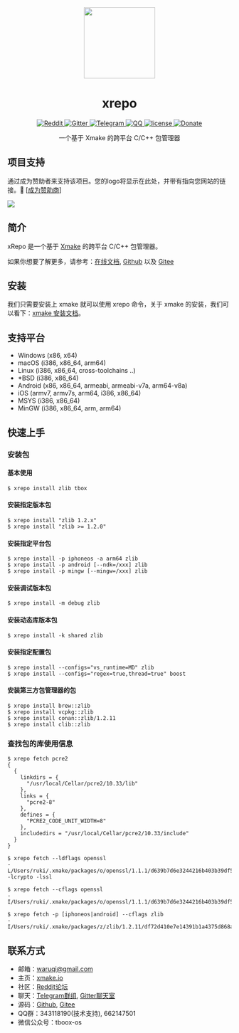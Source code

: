 <div align="center">
  <a href="https://xmake.io">
    <img width="160" heigth="160" src="https://tboox.org/static/img/xmake/logo256c.png">
  </a>

  <h1>xrepo</h1>

  <div>
    <a href="https://www.reddit.com/r/xmake/">
      <img src="https://img.shields.io/badge/chat-on%20reddit-ff3f34.svg?style=flat-square" alt="Reddit" />
    </a>
    <a href="https://gitter.im/xmake-io/xmake?utm_source=badge&utm_medium=badge&utm_campaign=pr-badge&utm_content=badge">
      <img src="https://img.shields.io/gitter/room/xmake-io/xmake.svg?style=flat-square&colorB=96c312" alt="Gitter" />
    </a>
    <a href="https://t.me/tbooxorg">
      <img src="https://img.shields.io/badge/chat-on%20telegram-blue.svg?style=flat-square" alt="Telegram" />
    </a>
    <a href="https://jq.qq.com/?_wv=1027&k=5hpwWFv">
      <img src="https://img.shields.io/badge/chat-on%20QQ-ff69b4.svg?style=flat-square" alt="QQ" />
    </a>
    <a href="https://github.com/xmake-io/xrepo/blob/master/LICENSE.md">
      <img src="https://img.shields.io/github/license/xmake-io/xrepo.svg?colorB=f48041&style=flat-square" alt="license" />
    </a>
    <a href="https://xmake.io/#/about/sponsor">
      <img src="https://img.shields.io/badge/donate-us-orange.svg?style=flat-square" alt="Donate" />
    </a>
  </div>

  <p>一个基于 Xmake 的跨平台 C/C++ 包管理器</p>
</div>

## 项目支持

通过成为赞助者来支持该项目。您的logo将显示在此处，并带有指向您网站的链接。🙏 [[成为赞助商](https://xmake.io/#/zh-cn/about/sponsor)]

<a href="https://opencollective.com/xmake#backers" target="_blank"><img src="https://opencollective.com/xmake/backers.svg?width=890"></a>

## 简介

xRepo 是一个基于 [Xmake](https://github.com/xmake-io/xmake) 的跨平台 C/C++ 包管理器。

如果你想要了解更多，请参考：[在线文档](https://xmake.io/#/zh-cn/getting_started), [Github](https://github.com/xmake-io/xrepo) 以及 [Gitee](https://gitee.com/tboox/xrepo)

## 安装

我们只需要安装上 xmake 就可以使用 xrepo 命令，关于 xmake 的安装，我们可以看下：[xmake 安装文档](https://xmake.io/#/zh-cn/guide/installation)。

## 支持平台

* Windows (x86, x64)
* macOS (i386, x86_64, arm64)
* Linux (i386, x86_64, cross-toolchains ..)
* *BSD (i386, x86_64)
* Android (x86, x86_64, armeabi, armeabi-v7a, arm64-v8a)
* iOS (armv7, armv7s, arm64, i386, x86_64)
* MSYS (i386, x86_64)
* MinGW (i386, x86_64, arm, arm64)

## 快速上手

### 安装包

#### 基本使用

```console
$ xrepo install zlib tbox
```

#### 安装指定版本包

```console
$ xrepo install "zlib 1.2.x"
$ xrepo install "zlib >= 1.2.0"
```

#### 安装指定平台包

```console
$ xrepo install -p iphoneos -a arm64 zlib
$ xrepo install -p android [--ndk=/xxx] zlib
$ xrepo install -p mingw [--mingw=/xxx] zlib
```

#### 安装调试版本包

```console
$ xrepo install -m debug zlib
```

#### 安装动态库版本包

```console
$ xrepo install -k shared zlib
```

#### 安装指定配置包

```console
$ xrepo install --configs="vs_runtime=MD" zlib
$ xrepo install --configs="regex=true,thread=true" boost
```

#### 安装第三方包管理器的包

```console
$ xrepo install brew::zlib
$ xrepo install vcpkg::zlib
$ xrepo install conan::zlib/1.2.11
$ xrepo install clib::zlib
```

### 查找包的库使用信息

```console
$ xrepo fetch pcre2
{
  {
    linkdirs = {
      "/usr/local/Cellar/pcre2/10.33/lib"
    },
    links = {
      "pcre2-8"
    },
    defines = {
      "PCRE2_CODE_UNIT_WIDTH=8"
    },
    includedirs = "/usr/local/Cellar/pcre2/10.33/include"
  }
}
```

```console
$ xrepo fetch --ldflags openssl
-L/Users/ruki/.xmake/packages/o/openssl/1.1.1/d639b7d6e3244216b403b39df5101abf/lib -lcrypto -lssl
```

```console
$ xrepo fetch --cflags openssl
-I/Users/ruki/.xmake/packages/o/openssl/1.1.1/d639b7d6e3244216b403b39df5101abf/include
```

```console
$ xrepo fetch -p [iphoneos|android] --cflags zlib
-I/Users/ruki/.xmake/packages/z/zlib/1.2.11/df72d410e7e14391b1a4375d868a240c/include
```

## 联系方式

* 邮箱：[waruqi@gmail.com](mailto:waruqi@gmail.com)
* 主页：[xmake.io](https://xmake.io/#/zh-cn/)
* 社区：[Reddit论坛](https://www.reddit.com/r/xmake/)
* 聊天：[Telegram群组](https://t.me/tbooxorg), [Gitter聊天室](https://gitter.im/xmake-io/xmake?utm_source=badge&utm_medium=badge&utm_campaign=pr-badge&utm_content=badge)
* 源码：[Github](https://github.com/xmake-io/xmake), [Gitee](https://gitee.com/tboox/xmake)
* QQ群：343118190(技术支持), 662147501
* 微信公众号：tboox-os

